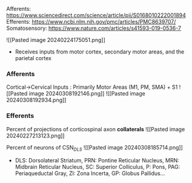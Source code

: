 Afferents: https://www.sciencedirect.com/science/article/pii/S0168010222001894
Efferents: https://www.ncbi.nlm.nih.gov/pmc/articles/PMC8639707/
Somatosensory: https://www.nature.com/articles/s41593-019-0536-7

![[Pasted image 20240224175051.png]]

- Receives inputs from motor cortex, secondary motor areas, and the parietal cortex

### Afferents

Cortical->Cervical Inputs : Primarily Motor Areas (M1, PM, SMA) + S1
![[Pasted image 20240308192146.png]]
![[Pasted image 20240308192934.png]]
### Efferents

Percent of projections of corticospinal axon **collaterals**
![[Pasted image 20240227213123.png]]

Percent of neurons of CSN$_D$$_L$$_S$ 
![[Pasted image 20240308185714.png]]
- DLS: Dorsolateral Striatum, PRN: Pontine Reticular Nucleus, MRN: Midbrain Reticular Nucleus, SC: Superior Colliculus, P: Pons, PAG: Periaqueductal Gray, ZI: Zona Incerta, GP: Globus Pallidus...


